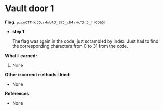 # Vault door 1

**Flag:** `picoCTF{d35cr4mbl3_tH3_cH4r4cT3r5_ff63b0}`



- **step 1**

    The flag was again in the code, just scrambled by index. Just had to find the corresponding characters from 0 to 31 from the code.

**What I learned:**

1. None

**Other incorrect methods I tried:**

- None

**References**

- None